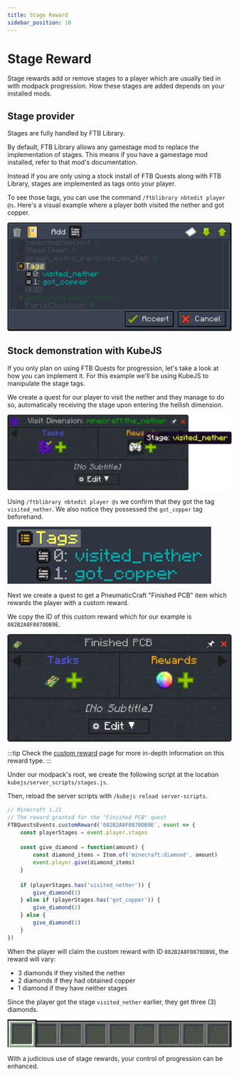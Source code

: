 ```yaml
---
title: Stage Reward
sidebar_position: 10
---
```


# Stage Reward

Stage rewards add or remove stages to a player which are usually tied in with modpack progression. How these stages are added depends on your installed mods.

## Stage provider

Stages are fully handled by FTB Library.

By default, FTB Library allows any gamestage mod to replace the implementation of stages. This means if you have a gamestage mod installed, refer to that mod's documentation.

Instead if you are only using a stock install of FTB Quests along with FTB Library, stages are implemented as tags onto your player.

To see those tags, you can use the command `/ftblibrary nbtedit player @s`. Here's a visual example where a player both visited the nether and got copper.

![FTB Library NBTEdit command](../../../../../_assets/images/quests/rewards/stages-ftblib-nbtedit.png "FTB Library's NBTEdit command")

## Stock demonstration with KubeJS

If you only plan on using FTB Quests for progression, let's take a look at how you can implement it. For this example we'll be using KubeJS to manipulate the stage tags.

We create a quest for our player to visit the nether and they manage to do so, automatically receiving the stage upon entering the hellish dimension.

![Quest visit nether](../../../../../_assets/images/quests/rewards/stage-visited-nether.webp "The stage visited_nether is given")

Using `/ftblibrary nbtedit player @s` we confirm that they got the tag `visited_nether`. We also notice they possessed the `got_copper` tag beforehand.

![The player tags](../../../../../_assets/images/quests/rewards/stages-zoom-tags.png "The player has got the visited_nether tag")

Next we create a quest to get a PneumaticCraft "Finished PCB" item which rewards the player with a custom reward.

We copy the ID of this custom reward which for our example is `082B2A8F0870DB9E`.

![Finished PCB quest](../../../../../_assets/images/quests/rewards/stages-custom-pcb-task.webp "A quest to fetch a PCB item which grants a custom reward")

:::tip
Check the [custom reward](./Custom_Reward.md) page for more in-depth information on this reward type.
:::

Under our modpack's root, we create the following script at the location `kubejs/server_scripts/stages.js`.

Then, reload the server scripts with `/kubejs reload server-scripts`.

```javascript
// Minecraft 1.21
// The reward granted for the "Finished PCB" quest
FTBQuestsEvents.customReward('082B2A8F0870DB9E', event => {
    const playerStages = event.player.stages

    const give_diamond = function(amount) {
        const diamond_items = Item.of('minecraft:diamond', amount)
        event.player.give(diamond_items)
    }

    if (playerStages.has('visited_nether')) {
        give_diamond(3)
    } else if (playerStages.has('got_copper')) {
        give_diamond(2)
    } else {
        give_diamond(1)
    }
})
```

When the player will claim the custom reward with ID `082B2A8F0870DB9E`, the reward will vary:

- 3 diamonds if they visited the nether
- 2 diamonds if they had obtained copper
- 1 diamond if they have neither stages

Since the player got the stage `visited_nether` earlier, they get three (3) diamonds.

![Getting the diamonds as reward](../../../../../_assets/images/quests/rewards/stages-got-diamonds.webp "Getting three diamonds because the stage visited_nether is completed")

With a judicious use of stage rewards, your control of progression can be enhanced.
